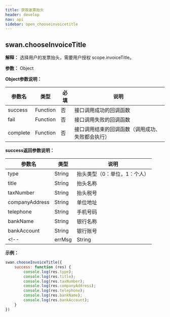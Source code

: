 ```yaml
---
title: 获取发票抬头
header: develop
nav: api
sidebar: open_chooseinvoicetitle
---
```

## swan.chooseInvoiceTitle

**解释：** 选择用户的发票抬头，需要用户授权 scope.invoiceTitle。

**参数：** Object

**Object参数说明：**

|参数名 |类型  |必填  |说明|
|---- | ---- | ---- |---- |
|success | Function |  否  | 接口调用成功的回调函数|
|fail   | Function  |  否  | 接口调用失败的回调函数|
|complete  |  Function  |  否 |  接口调用结束的回调函数（调用成功、失败都会执行）|

**success返回参数说明：**

|参数名 |类型 | 说明|
|---- | ---- | ---- |
|type|    String|  抬头类型（0：单位，1：个人）|
|title|   String|  抬头名称|
|taxNumber|   String|  抬头税号|
|companyAddress|  String|  单位地址|
|telephone|   String|  手机号码|
|bankName|    String|  银行名称|
|bankAccount| String|  银行账号|
<!-- |errMsg|  String|  接口调用结果| -->

**示例：**
```js
swan.chooseInvoiceTitle({
    success: function (res) {
        console.log(res.type);
        console.log(res.title);
        console.log(res.taxNumber);
        console.log(res.companyAddress);
        console.log(res.telephone);
        console.log(res.bankName);
        console.log(res.bankAccount);
    }
})
```
<!-- #### 错误码

**Andriod**

|错误码|说明|
|--|--|
|201|解析失败，请检查调起协议是否合法。|
|1001|执行失败|
|1002|取消选择状态码|
|1003|选择失败状态码|

**iOS**

|错误码|说明|
|--|--|
|1001|解析失败，请检查参数是否正确。|
|1002|取消获取发票|
|1003|获取发票失败| -->